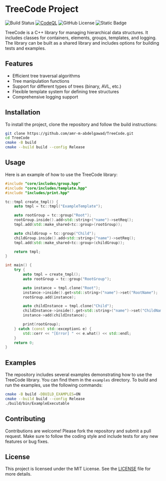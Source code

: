 # TreeCode Project

![Build Status](https://github.com/amr-m-abdelgawad/TreeCode/actions/workflows/CMake-Build.yml/badge.svg)
[![CodeQL](https://github.com/amr-m-abdelgawad/TreeCode/actions/workflows/codeql.yml/badge.svg?branch=main)](https://github.com/amr-m-abdelgawad/TreeCode/actions/workflows/codeql.yml)
![GitHub License](https://img.shields.io/github/license/amr-m-abdelgawad/TreeCode)
![Static Badge](https://img.shields.io/badge/%40-Amr_MOUSA_2025-blue)

TreeCode is a C++ library for managing hierarchical data structures. It includes classes for containers, elements, groups, templates, and logging. The library can be built as a shared library and includes options for building tests and examples.

## Features
- Efficient tree traversal algorithms
- Tree manipulation functions
- Support for different types of trees (binary, AVL, etc.)
- Flexible template system for defining tree structures
- Comprehensive logging support

## Installation
To install the project, clone the repository and follow the build instructions:
```bash
git clone https://github.com/amr-m-abdelgawad/TreeCode.git
cd TreeCode
cmake -B build
cmake --build build --config Release
```

## Usage
Here is an example of how to use the TreeCode library:
```cpp
#include "core/includes/group.hpp"
#include "core/includes/template.hpp"
#include "includes/print.hpp"

tc::tmpl create_tmpl() {
    auto tmpl = tc::tmpl("ExampleTemplate");

    auto rootGroup = tc::group("Root");
    rootGroup.inside().add<std::string>("name")->setReq();
    tmpl.add(std::make_shared<tc::group>(rootGroup));

    auto childGroup = tc::group("Child");
    childGroup.inside().add<std::string>("name")->setReq();
    tmpl.add(std::make_shared<tc::group>(childGroup));

    return tmpl;
}

int main() {
    try {
        auto tmpl = create_tmpl();
        auto rootGroup = tc::group("RootGroup");

        auto instance = tmpl.clone("Root");
        instance->inside().get<std::string>("name")->set("RootName");
        rootGroup.add(instance);

        auto childInstance = tmpl.clone("Child");
        childInstance->inside().get<std::string>("name")->set("ChildName");
        instance->add(childInstance);

        print(rootGroup);
    } catch (const std::exception& e) {
        std::cerr << "[Error] " << e.what() << std::endl;
    }
    return 0;
}
```

## Examples
The repository includes several examples demonstrating how to use the TreeCode library. You can find them in the `examples` directory. To build and run the examples, use the following commands:
```bash
cmake -B build -DBUILD_EXAMPLES=ON
cmake --build build --config Release
./build/bin/ExampleExecutable
```

## Contributing
Contributions are welcome! Please fork the repository and submit a pull request. Make sure to follow the coding style and include tests for any new features or bug fixes.

## License
This project is licensed under the MIT License. See the [LICENSE](LICENSE) file for more details.

